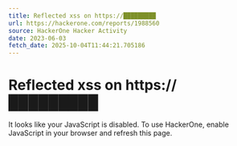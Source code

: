 ```yaml
---
title: Reflected xss on https://█████████
url: https://hackerone.com/reports/1988560
source: HackerOne Hacker Activity
date: 2023-06-03
fetch_date: 2025-10-04T11:44:21.705186
---
```


# Reflected xss on https://█████████

It looks like your JavaScript is disabled. To use HackerOne, enable JavaScript in your browser and refresh this page.